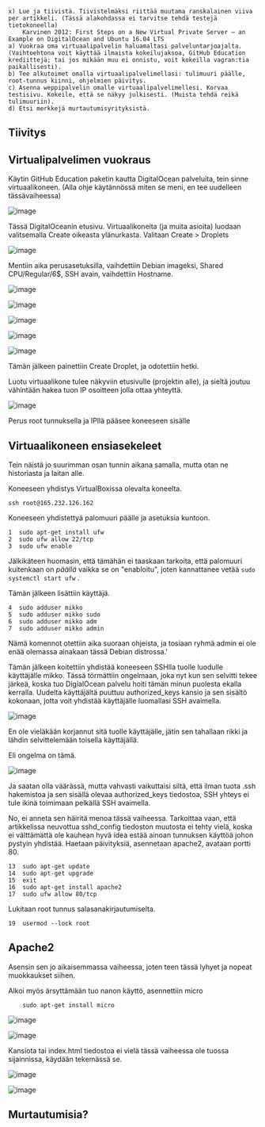     
    x) Lue ja tiivistä. Tiivistelmäksi riittää muutama ranskalainen viiva per artikkeli. (Tässä alakohdassa ei tarvitse tehdä testejä tietokoneella)
        Karvinen 2012: First Steps on a New Virtual Private Server – an Example on DigitalOcean and Ubuntu 16.04 LTS
    a) Vuokraa oma virtuaalipalvelin haluamaltasi palveluntarjoajalta. (Vaihtoehtona voit käyttää ilmaista kokeilujaksoa, GitHub Education krediittejä; tai jos mikään muu ei onnistu, voit kokeilla vagran:tia paikallisesti).
    b) Tee alkutoimet omalla virtuaalipalvelimellasi: tulimuuri päälle, root-tunnus kiinni, ohjelmien päivitys.
    c) Asenna weppipalvelin omalle virtuaalipalvelimellesi. Korvaa testisivu. Kokeile, että se näkyy julkisesti. (Muista tehdä reikä tulimuuriin).
    d) Etsi merkkejä murtautumisyrityksistä.


## Tiivitys

## Virtualipalvelimen vuokraus

Käytin GitHub Education paketin kautta DigitalOcean palveluita, tein sinne virtuaalikoneen. (Alla ohje käytännössä miten se meni, en tee uudelleen tässävaiheessa)

![image](https://user-images.githubusercontent.com/122888695/217696642-5dffb9da-8bd4-4188-b855-89ffa4d828d3.png)

Tässä DigitalOceanin etusivu. Virtuaalikoneita (ja muita asioita) luodaan valitsemalla Create oikeasta ylänurkasta. Valitaan Create > Droplets

![image](https://user-images.githubusercontent.com/122888695/217696773-5043539f-af2c-402b-a6b6-d68701d1a205.png)

Mentiin aika perusasetuksilla, vaihdettiin Debian imageksi, Shared CPU/Regular/6$, SSH avain, vaihdettiin Hostname.

![image](https://user-images.githubusercontent.com/122888695/217697053-0c798a26-c842-4617-ad84-64de9af1e5eb.png)

![image](https://user-images.githubusercontent.com/122888695/217697098-5fa417b9-9a4e-4c38-9e2a-fbf90876542c.png)

![image](https://user-images.githubusercontent.com/122888695/217697133-a3eb192c-96cf-4213-962f-5f63c0d0c0dc.png)

![image](https://user-images.githubusercontent.com/122888695/217697164-1dccba89-645d-401d-8dbf-ce0a14a124a2.png)

![image](https://user-images.githubusercontent.com/122888695/217697277-6c71c0bf-8171-4e86-abf6-29db888a3eb5.png)

Tämän jälkeen painettiin Create Droplet, ja odotettiin hetki.

Luotu virtuaalikone tulee näkyviin etusivulle (projektin alle), ja sieltä joutuu vähintään hakea tuon IP osoitteen jolla ottaa yhteyttä.

![image](https://user-images.githubusercontent.com/122888695/217697633-4f0c836f-0553-4b58-9796-8041417bb36e.png)

Perus root tunnuksella ja IPllä pääsee koneeseen sisälle


## Virtuaalikoneen ensiasekeleet

Tein näistä jo suurimman osan tunnin aikana samalla, mutta otan ne historiasta ja laitan alle.

Koneeseen yhdistys VirtualBoxissa olevalta koneelta.

    ssh root@165.232.126.162
    
Koneeseen yhdistettyä palomuuri päälle ja asetuksia kuntoon.

    1  sudo apt-get install ufw
    2  sudo ufw allow 22/tcp
    3  sudo ufw enable

Jälkikäteen huomasin, että tämähän ei taaskaan tarkoita, että palomuuri kuitenkaan on _päällä_ vaikka se on "enabloitu", joten kannattanee vetää `sudo systemctl start ufw` .

Tämän jälkeen lisättiin käyttäjä.

    4  sudo adduser mikko
    5  sudo adduser mikko sudo
    6  sudo adduser mikko adm
    7  sudo adduser mikko admin

Nämä komennot otettiin aika suoraan ohjeista, ja tosiaan ryhmä admin ei ole enää olemassa ainakaan tässä Debian distrossa.'

Tämän jälkeen koitettiin yhdistää koneeseen SSHlla tuolle luodulle käyttäjälle mikko. 
Tässä törmättiin ongelmaan, joka nyt kun sen selvitti tekee järkeä, koska tuo DigialOcean palvelu hoiti tämän minun puolesta ekalla kerralla. 
Uudelta käyttäjältä puuttuu authorized_keys kansio ja sen sisältö kokonaan, jotta voit yhdistää käyttäjälle luomallasi SSH avaimella.

![image](https://user-images.githubusercontent.com/122888695/217700112-e09d2999-64d4-484d-94be-7520378ceb7c.png)

En ole vieläkään korjannut sitä tuolle käyttäjälle, jätin sen tahallaan rikki ja lähdin selvittelemään toisella käyttäjällä.

Eli ongelma on tämä.

![image](https://user-images.githubusercontent.com/122888695/217701081-53104f32-b7bf-461c-9716-21764d2ad713.png)

Ja saatan olla väärässä, mutta vahvasti vaikuttaisi siltä, että ilman tuota .ssh hakemistoa ja sen sisällä olevaa authorized_keys tiedostoa, SSH yhteys ei tule ikinä toimimaan pelkällä SSH avaimella.

No, ei anneta sen häiritä menoa tässä vaiheessa. Tarkoittaa vaan, että artikkelissa neuvottua sshd_config tiedoston muutosta ei tehty vielä, koska ei välttämättä ole kauhean hyvä idea estää ainoan tunnuksen käyttöä johon pystyin yhdistää. Haetaan päivityksiä, asennetaan apache2, avataan portti 80.

    13  sudo apt-get update
    14  sudo apt-get upgrade
    15  exit
    16  sudo apt-get install apache2
    17  sudo ufw allow 80/tcp
   

Lukitaan root tunnus salasanakirjautumiselta.

    19  usermod --lock root



## Apache2

Asensin sen jo aikaisemmassa vaiheessa, joten teen tässä lyhyet ja nopeat muokkaukset siihen.

Alkoi myös ärsyttämään tuo nanon käyttö, asennettiin micro

        sudo apt-get install micro

![image](https://user-images.githubusercontent.com/122888695/217703894-4f6a6838-d662-4d73-bf5d-72453c8281a7.png)

![image](https://user-images.githubusercontent.com/122888695/217704432-58e022d6-eaa2-44b2-b10d-003d3726e02f.png)

Kansiota tai index.html tiedostoa ei vielä tässä vaiheessa ole tuossa sijainnissa, käydään tekemässä se.

![image](https://user-images.githubusercontent.com/122888695/217704812-cc9aa65b-73e9-4d08-8afd-53cc72324a29.png)

![image](https://user-images.githubusercontent.com/122888695/217704686-2f16145e-9957-4eff-a7f8-08271361ad7e.png)



## Murtautumisia?

